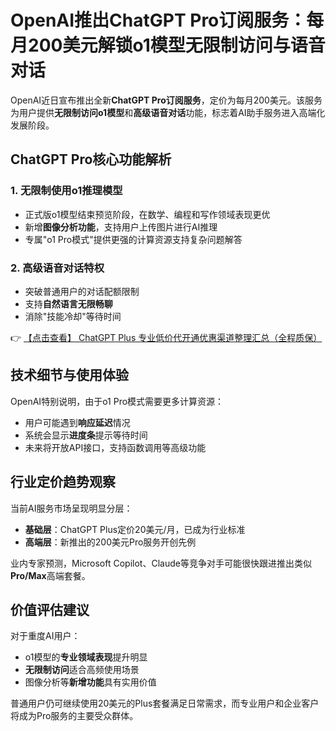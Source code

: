 # OpenAI推出ChatGPT Pro订阅服务：每月200美元解锁o1模型无限制访问与语音对话

OpenAI近日宣布推出全新**ChatGPT Pro订阅服务**，定价为每月200美元。该服务为用户提供**无限制访问o1模型**和**高级语音对话**功能，标志着AI助手服务进入高端化发展阶段。

## ChatGPT Pro核心功能解析

### 1. 无限制使用o1推理模型
- 正式版o1模型结束预览阶段，在数学、编程和写作领域表现更优
- 新增**图像分析功能**，支持用户上传图片进行AI推理
- 专属"o1 Pro模式"提供更强的计算资源支持复杂问题解答

### 2. 高级语音对话特权
- 突破普通用户的对话配额限制
- 支持**自然语言无限畅聊**
- 消除"技能冷却"等待时间

👉 [【点击查看】 ChatGPT Plus 专业低价代开通优惠渠道整理汇总（全程质保）](https://bit.ly/DaiKai)

## 技术细节与使用体验

OpenAI特别说明，由于o1 Pro模式需要更多计算资源：
- 用户可能遇到**响应延迟**情况
- 系统会显示**进度条**提示等待时间
- 未来将开放API接口，支持函数调用等高级功能

## 行业定价趋势观察

当前AI服务市场呈现明显分层：
- **基础层**：ChatGPT Plus定价20美元/月，已成为行业标准
- **高端层**：新推出的200美元Pro服务开创先例

业内专家预测，Microsoft Copilot、Claude等竞争对手可能很快跟进推出类似**Pro/Max**高端套餐。

## 价值评估建议

对于重度AI用户：
- o1模型的**专业领域表现**提升明显
- **无限制访问**适合高频使用场景
- 图像分析等**新增功能**具有实用价值

普通用户仍可继续使用20美元的Plus套餐满足日常需求，而专业用户和企业客户将成为Pro服务的主要受众群体。